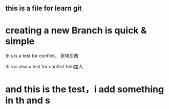 ## this is a file for learn git

creating a new Branch is quick & simple
=======

this is a test for conflict， 家电东西

this is also a test for conflict hhh加大

and this is the test，i add something in th and s
=======
